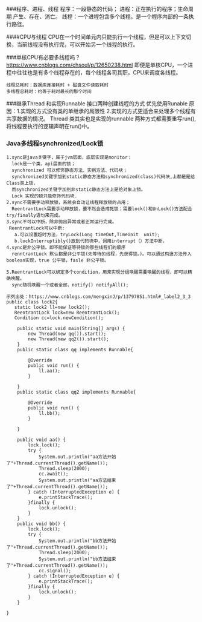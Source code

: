 ###程序、进程、线程
程序：一段静态的代码；
进程：正在执行的程序；生命周期 产生、存在、消亡。
线程：一个进程包含多个线程。是一个程序内部的一条执行路径。

####CPU与线程
CPU在一个时间单元内只能执行一个线程，但是可以上下文切换，当前线程没有执行完，可以开始另一个线程的执行。

###单核CPU有必要多线程吗？https://www.cnblogs.com/chsoul/p/12650238.html
即便是单核CPU，一个进程中往往也是有多个线程存在的，每个线程各司其职，CPU来调度各线程。
```
线程总耗时：数据库连接耗时 + 磁盘文件读取耗时
多线程总耗时：约等于耗时最长的那个时间
```
###继承Thread 和实现Runnable 接口两种创建线程的方式
优先使用Runable
原因：1.实现的方式没有类的单继承的局限性
      2.实现的方式更适合来处理多个线程有共享数据的情况。
Thread 类其实也是实现的runnable
两种方式都需要重写run(),将线程要执行的逻辑声明在run()中。


###  Java多线程synchronized/Lock锁
~~~~
1.sync是java关键字，属于jvm层面，底层实现是monitor；
  lock是一个类，api层面的锁；
  synchronized 可以修饰静态方法、实例方法、代码块；
  synchronized关键字加到static静态方法和synchronized(class)代码块,上都是是给Class类上锁，
  而synchronized关键字加到非static静态方法上是给对象上锁。
  Lock 实现的锁只能修饰代码块.
2.sync不需要手动释放锁，系统会自动让线程释放锁的占用；
  ReentrantLock需要手动释放锁，要不然会造成死锁；需要lock()和UnLock()方法配合try/finally语句来完成。
3.sync不可以中断，除非抛出异常或者正常运行完成。
 ReentrantLock可以中断:
   a.可以设置超时方法，tryLock(Long timeOut,TimeUnit  unit);
   b.lockInterruptibly()放到代码块中，调用interrupt（）方法中断。
4.sync是非公平锁。即不能保证等待锁的那些线程们的顺序
  renntrantLock 默认都是非公平锁(先等待的线程，先获得锁。)。可以通过构造方法传入boolean实现，true 公平锁，fasle 非公平锁。

5.ReentrantLock可以绑定多个condition，用来实现分组唤醒需要唤醒的线程，即可以精确唤醒。
  sync随机唤醒一个或者全部，notify() notifyAll();
  ~~~~

~~~~
示列出处：https://www.cnblogs.com/mengxinJ/p/13797851.html#_label2_3_3
public class lock2{
   static lock2 ll=new lock2();
   ReentrantLock lock=new ReentrantLock();
   Condition cc=lock.newCondition();

    public static void main(String[] args) {
        new Thread(new qq()).start();
        new Thread(new qq2()).start();
    }
    public static class qq implements Runnable{

        @Override
        public void run() {
            ll.aa();
        }

    }
    public static class qq2 implements Runnable{

        @Override
        public void run() {
            ll.bb();
        }

    }

    public void aa() {
        lock.lock();
        try {
            System.out.println("aa方法开始了"+Thread.currentThread().getName());
            Thread.sleep(2000);
            cc.await();
            System.out.println("aa方法结束了"+Thread.currentThread().getName());
        } catch (InterruptedException e) {
            e.printStackTrace();
        }finally {
            lock.unlock();
        }
    }
    public void bb() {
        lock.lock();
        try {
            System.out.println("bb方法开始了"+Thread.currentThread().getName());
            Thread.sleep(2000);
            System.out.println("bb方法结束了"+Thread.currentThread().getName());
            cc.signal();
        } catch (InterruptedException e) {
            e.printStackTrace();
        }finally {
            lock.unlock();
        }
    }

}
~~~~
